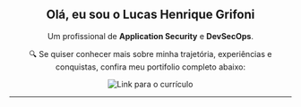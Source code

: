 <!-- 🎯 Apresentação com link para o RESUME.md -->

<h2 align="center"> Olá, eu sou o Lucas Henrique Grifoni</h2>

<p align="center">
  Um profissional de <strong>Application Security</strong> e <strong>DevSecOps</strong>.
</p>

<p align="center">
  🔍 Se quiser conhecer mais sobre minha trajetória, experiências e conquistas, confira meu  portifolio completo abaixo:
</p>

<p align="center">
  <a href="./RESUME.md" style="text-decoration: none;">
    <img src="https://img.shields.io/badge/📄 Ver Currículo-0077b5?style=for-the-badge&logo=readme&logoColor=white" alt="Link para o currículo">
  </a>
</p>

---

